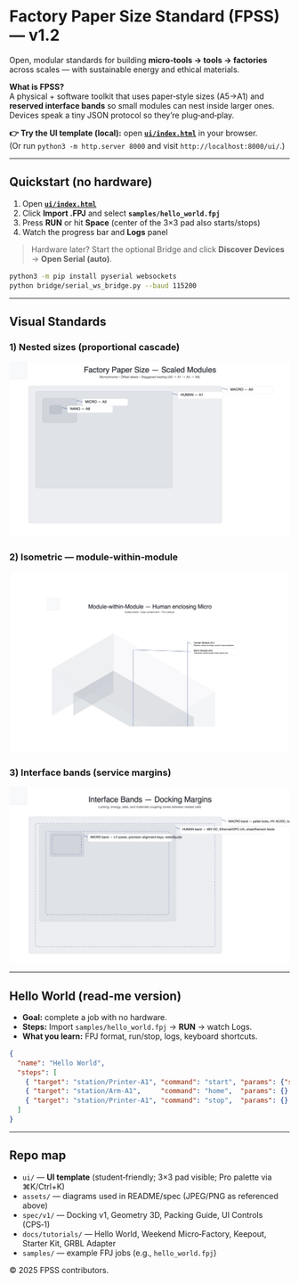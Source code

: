 # Factory Paper Size Standard (FPSS) — v1.2

Open, modular standards for building **micro‑tools → tools → factories** across scales — with sustainable energy and ethical materials.

**What is FPSS?**  
A physical + software toolkit that uses paper‑style sizes (A5→A1) and **reserved interface bands** so small modules can nest inside larger ones. Devices speak a tiny JSON protocol so they’re plug‑and‑play.

**👉 Try the UI template (local):** open **[`ui/index.html`](ui/index.html)** in your browser.  
(Or run `python3 -m http.server 8000` and visit `http://localhost:8000/ui/`.)

---

## Quickstart (no hardware)

1. Open **[`ui/index.html`](ui/index.html)**  
2. Click **Import .FPJ** and select **`samples/hello_world.fpj`**  
3. Press **RUN** or hit **Space** (center of the 3×3 pad also starts/stops)  
4. Watch the progress bar and **Logs** panel

> Hardware later? Start the optional Bridge and click **Discover Devices** → **Open Serial (auto)**.

```bash
python3 -m pip install pyserial websockets
python bridge/serial_ws_bridge.py --baud 115200
```

---

## Visual Standards

### 1) Nested sizes (proportional cascade)
<p align="center">
  <img src="assets/fpss_nested_staggered_v4.jpeg" alt="Nested sizes (staggered A-sizes)" style="max-width:100%;height:auto;">
</p>

### 2) Isometric — module‑within‑module
<p align="center">
  <img src="assets/fpss_isometric_module_padded2.png" alt="Isometric module within module" style="max-width:100%;height:auto;">
</p>

### 3) Interface bands (service margins)
<p align="center">
  <img src="assets/fpss_interface_bands_v1.jpeg" alt="Interface bands" style="max-width:100%;height:auto;">
</p>

---

## Hello World (read‑me version)

- **Goal:** complete a job with no hardware.  
- **Steps:** Import `samples/hello_world.fpj` → **RUN** → watch Logs.  
- **What you learn:** FPJ format, run/stop, logs, keyboard shortcuts.

```json
{
  "name": "Hello World",
  "steps": [
    { "target": "station/Printer-A1", "command": "start", "params": {"speed": "normal"} },
    { "target": "station/Arm-A1",     "command": "home",  "params": {} },
    { "target": "station/Printer-A1", "command": "stop",  "params": {} }
  ]
}
```

---

## Repo map

- `ui/` — **UI template** (student‑friendly; 3×3 pad visible; Pro palette via ⌘K/Ctrl+K)  
- `assets/` — diagrams used in README/spec (JPEG/PNG as referenced above)  
- `spec/v1/` — Docking v1, Geometry 3D, Packing Guide, UI Controls (CPS‑1)  
- `docs/tutorials/` — Hello World, Weekend Micro‑Factory, Keepout, Starter Kit, GRBL Adapter  
- `samples/` — example FPJ jobs (e.g., `hello_world.fpj`)

© 2025 FPSS contributors.
